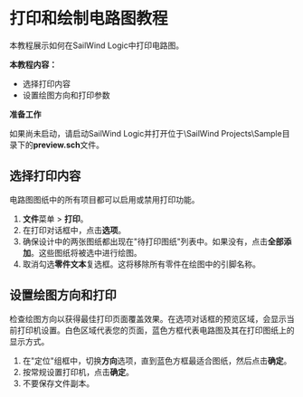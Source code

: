 # 打印和绘制电路图教程
本教程展示如何在SailWind Logic中打印电路图。

****本教程内容：****

- 选择打印内容
- 设置绘图方向和打印参数

****准备工作****

如果尚未启动，请启动SailWind Logic并打开位于\SailWind Projects\Sample目录下的**preview.sch**文件。

## 选择打印内容
电路图图纸中的所有项目都可以启用或禁用打印功能。

1. **文件**菜单 > **打印**。
2. 在打印对话框中，点击**选项**。
3. 确保设计中的两张图纸都出现在"待打印图纸"列表中。如果没有，点击**全部添加**。这些图纸将被选中进行绘图。
4. 取消勾选**零件文本**复选框。这将移除所有零件在绘图中的引脚名称。

## 设置绘图方向和打印
检查绘图方向以获得最佳打印页面覆盖效果。在选项对话框的预览区域，会显示当前打印机设置。白色区域代表您的页面，蓝色方框代表电路图及其在打印图纸上的显示方式。

1. 在"定位"组框中，切换**方向**选项，直到蓝色方框最适合图纸，然后点击**确定**。
2. 按常规设置打印机，点击**确定**。
3. 不要保存文件副本。